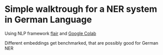 # Simple walktrough for a NER system in German Language

Using NLP framework [flair](https://github.com/flairNLP/flair) and [Google Colab](https://colab.research.google.com)  

Different embeddings get benchmarked, that are possibly good for German NER
